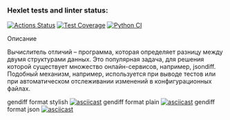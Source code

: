 ### Hexlet tests and linter status:
[![Actions Status](https://github.com/kalldrek777/python-project-50/workflows/hexlet-check/badge.svg)](https://github.com/kalldrek777/python-project-50/actions)
[![Test Coverage](https://api.codeclimate.com/v1/badges/c95831578620e0cd29ae/test_coverage)](https://codeclimate.com/github/kalldrek777/python-project-50/test_coverage)
[![Python CI](https://github.com/kalldrek777/python-project-50/actions/workflows/blank.yml/badge.svg)](https://github.com/kalldrek777/python-project-50/actions/workflows/blank.yml)

Описание

Вычислитель отличий – программа, которая определяет разницу между двумя структурами данных. Это популярная задача, для
решения которой существует множество онлайн-сервисов, например, jsondiff. Подобный механизм, например, используется при
выводе тестов или при автоматическом отслеживании изменений в конфигурационных файлах.


gendiff format stylish
[![asciicast](https://asciinema.org/a/hkVW0RjAv12DWAuCtJqEM6tkZ.svg)](https://asciinema.org/a/hkVW0RjAv12DWAuCtJqEM6tkZ)
gendiff format plain
[![asciicast](https://asciinema.org/a/ObBzHM5ZpQKcwvAXEdBHWcN74.svg)](https://asciinema.org/a/ObBzHM5ZpQKcwvAXEdBHWcN74)
gendiff format json
[![asciicast](https://asciinema.org/a/EnOtNqgyo1tu5Q4rVASuCFWE0.svg)](https://asciinema.org/a/EnOtNqgyo1tu5Q4rVASuCFWE0)